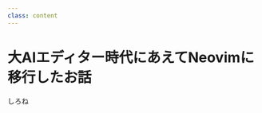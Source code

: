 ```yaml
---
class: content
---
```


<div class="doc-header">
  <h1>大AIエディター時代にあえてNeovimに移行したお話</h1>
  <div class="doc-author">しろね</div>
</div>
